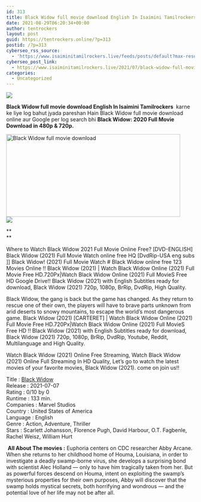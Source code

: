 ```yaml
---
id: 313
title: Black Widow full movie download English In Isaimini Tamilrockers
date: 2021-08-29T06:20:34+00:00
author: tentrockers
layout: post
guid: https://tentrockers.online/?p=313
postid: /?p=313
cyberseo_rss_source:
  - 'https://www.isaiminitamilrockers.live/feeds/posts/default?max-results=150&start-index=1'
cyberseo_post_link:
  - https://www.isaiminitamilrockers.live/2021/07/black-widow-full-movie-download-english.html
categories:
  - Uncategorized
---
```

<div class="media_block">
  <img src="https://1.bp.blogspot.com/-bW2MhRMfW8c/YOkVlOCKBtI/AAAAAAAABBQ/pHjpBg-s99ckjLZTx6VDTjtA9Heg1GNZQCLcBGAsYHQ/s72-w465-h221-c/df562e05647fb41471b1e12e4dd23ec3.jpg" class="media_thumbnail" />
</div>

<meta content="Black Widow full movie download English In Isaimini Tamilrockers&nbsp; &nbsp;karne ke liye log bahut jyada pareshan Hain Black Widow full movie&nbsp;downlo..." name="twitter:description" />

  


<center>
</center>

**Black Widow full movie download English In Isaimini Tamilrockers&nbsp;**&nbsp;karne ke liye log bahut jyada pareshan Hain Black Widow full movie&nbsp;download online&nbsp;aur Google per log search bhi&nbsp;**Black Widow: 2020 Full Movie Download in 480p & 720p.**

<div class="separator">
  <a href="https://1.bp.blogspot.com/-bW2MhRMfW8c/YOkVlOCKBtI/AAAAAAAABBQ/pHjpBg-s99ckjLZTx6VDTjtA9Heg1GNZQCLcBGAsYHQ/s1600/df562e05647fb41471b1e12e4dd23ec3.jpg"><img loading="lazy" alt="Black Widow full movie download" border="0" data-original-height="900" data-original-width="1600" height="221" src="https://1.bp.blogspot.com/-bW2MhRMfW8c/YOkVlOCKBtI/AAAAAAAABBQ/pHjpBg-s99ckjLZTx6VDTjtA9Heg1GNZQCLcBGAsYHQ/w465-h221/df562e05647fb41471b1e12e4dd23ec3.jpg" width="465" /></a>
</div>



<div class="separator">
  <a href="https://www.tamilrockers.co.nz/black-widow-full-movie-download-english-in-tamilrockers/"><img border="0" data-original-height="250" data-original-width="300" src="https://1.bp.blogspot.com/-nfbzYVobUik/YMlpOerzdgI/AAAAAAAAA3Y/aAupsOUs_WMY6Lv7R1OtZhI6OqaRh-YAwCPcBGAYYCw/s0/e854879156f0849f3d27a89db88ed039.png" /></a>
</div>

**  
** 

<p dir="ltr">
  Where to Watch Black Widow 2021 Full Movie Online Free? [DVD-ENGLISH] Black Widow (2021) Full Movie Watch online free HQ [DvdRip-USA eng subs ]] Black Widow! (2021) Full Movie Watch # Black Widow online free 123 Movies Online !! Black Widow (2021) | Watch Black Widow Online (2021) Full Movie Free HD.720Px|Watch Black Widow Online (2021) Full MovieS Free HD Google Drive!! Black Widow (2021) with English Subtitles ready for download, Black Widow (2021) 720p, 1080p, BrRip, DvdRip, High Quality.
</p>

<p dir="ltr">
  Black Widow, the gang is back but the game has changed. As they return to rescue one of their own, the players will have to brave parts unknown from arid deserts to snowy mountains, to escape the world’s most dangerous game. Black Widow (2021) [CARTERET] | Watch Black Widow Online (2021) Full Movie Free HD.720Px|Watch Black Widow Online (2021) Full MovieS Free HD !! Black Widow (2021) with English Subtitles ready for download, Black Widow (2021) 720p, 1080p, BrRip, DvdRip, Youtube, Reddit, Multilanguage and High Quality.
</p>

<p dir="ltr">
  Watch Black Widow (2021) Online Free Streaming, Watch Black Widow (2021) Online Full Streaming In HD Quality, Let’s go to watch the latest movies of your favorite movies, Black Widow (2021). come on join us!!
</p>

Title : [Black Widow](https://www.tamilrockers.co.nz/black-widow-2021-full-movie-download-online-tamilrockers/)  
Release : 2021-07-07  
Rating : 0/10 by 0  
Runtime : 133 min.  
Companies : Marvel Studios  
Country : United States of America  
Language : English  
Genre : Action, Adventure, Thriller  
Stars : Scarlett Johansson, Florence Pugh, David Harbour, O.T. Fagbenle, Rachel Weisz, William Hurt

&nbsp;**All About The movies :** Euphoria centers on CDC researcher Abby Arcane. When she returns to her childhood home of Houma, Louisiana, in order to investigate a deadly swamp-borne virus, she develops a surprising bond with scientist Alec Holland — only to have him tragically taken from her. But as powerful forces descend on Houma, intent on exploiting the swamp’s mysterious properties for their own purposes, Abby will discover that the swamp holds mystical secrets, both horrifying and wondrous — and the potential love of her life may not be after all.

<center>
</center>